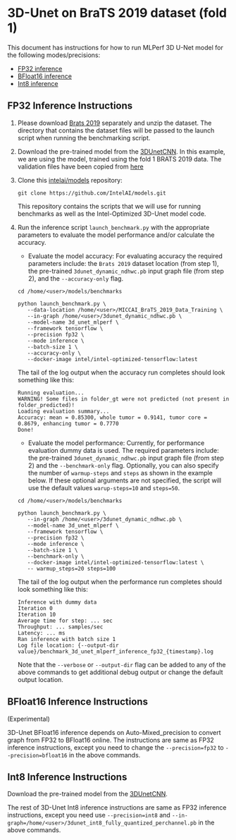 # 3D-Unet on BraTS 2019 dataset (fold 1)

This document has instructions for how to run MLPerf 3D U-Net model for the following
modes/precisions:
* [FP32 inference](#fp32-inference-instructions)
* [BFloat16 inference](#bfloat16-inference-instructions)
* [Int8 inference](#int8-inference-instructions)

## FP32 Inference Instructions

1. Please download [Brats 2019](https://www.med.upenn.edu/cbica/brats2019/data.html) 
   separately and unzip the dataset. The directory that contains the dataset files will be
   passed to the launch script when running the benchmarking script.

2. Download the pre-trained model from the
   [3DUnetCNN](https://storage.googleapis.com/intel-optimized-tensorflow/models/v2_5_0/3dunet_dynamic_ndhwc.pb).
   In this example, we are using the model,
   trained using the fold 1 BRATS 2019 data.
   The validation files have been copied from [here](https://github.com/mlcommons/inference/tree/r0.7/vision/medical_imaging/3d-unet/folds)

3. Clone this [intelai/models](https://github.com/IntelAI/models)
   repository:
   ```
   git clone https://github.com/IntelAI/models.git
   ```
   This repository contains the scripts that we will use for running
   benchmarks as well as the Intel-Optimized 3D-Unet model code.

4. Run the inference script `launch_benchmark.py` with the appropriate parameters to evaluate the model performance and/or calculate the accuracy. 

   * Evaluate the model accuracy: For evaluating accuracy the required parameters include: the `Brats 2019` dataset location (from step 1), the pre-trained `3dunet_dynamic_ndhwc.pb` input graph file (from step 2), and the `--accuracy-only` flag.

   ```
   cd /home/<user>/models/benchmarks

   python launch_benchmark.py \
      --data-location /home/<user>/MICCAI_BraTS_2019_Data_Training \
      --in-graph /home/<user>/3dunet_dynamic_ndhwc.pb \
      --model-name 3d_unet_mlperf \
      --framework tensorflow \
      --precision fp32 \
      --mode inference \
      --batch-size 1 \
      --accuracy-only \
      --docker-image intel/intel-optimized-tensorflow:latest
   ```

   The tail of the log output when the accuracy run completes should look
   something like this:
   ```
   Running evaluation...
   WARNING! Some files in folder_gt were not predicted (not present in folder_predicted)!
   Loading evaluation summary...
   Accuracy: mean = 0.85300, whole tumor = 0.9141, tumor core = 0.8679, enhancing tumor = 0.7770
   Done!
   ```
   * Evaluate the model performance: Currently, for performance evaluation dummy data is used. The required parameters include: the pre-trained `3dunet_dynamic_ndhwc.pb` input graph file (from step 2) and the `--benchmark-only` flag. Optionally, you can also specify the number of `warmup-steps` and `steps` as shown in the example below. If these optional arguments are not specified, the script will use the default values `warup-steps=10` and `steps=50`.
   ```
   cd /home/<user>/models/benchmarks

   python launch_benchmark.py \
      --in-graph /home/<user>/3dunet_dynamic_ndhwc.pb \
      --model-name 3d_unet_mlperf \
      --framework tensorflow \
      --precision fp32 \
      --mode inference \
      --batch-size 1 \
      --benchmark-only \
      --docker-image intel/intel-optimized-tensorflow:latest \
      -- warmup_steps=20 steps=100
   ```

   The tail of the log output when the performance run completes should look
   something like this:
   ```
   Inference with dummy data
   Iteration 0
   Iteration 10
   Average time for step: ... sec
   Throughput: ... samples/sec
   Latency: ... ms
   Ran inference with batch size 1
   Log file location: {--output-dir value}/benchmark_3d_unet_mlperf_inference_fp32_{timestamp}.log
   ```

   Note that the `--verbose` or `--output-dir` flag can be added to any of the above commands
   to get additional debug output or change the default output location.

## BFloat16 Inference Instructions
(Experimental)

3D-Unet BFloat16 inference depends on Auto-Mixed_precision to convert graph from FP32 to BFloat16 online.
The instructions are same as FP32 inference instructions, except you need to change the `--precision=fp32` to `--precision=bfloat16` in the above commands.

## Int8 Inference Instructions
Download the pre-trained model from the [3DUnetCNN](https://storage.googleapis.com/intel-optimized-tensorflow/models/v2_5_0/3dunet_int8_fully_quantized_perchannel.pb).

The rest of 3D-Unet Int8 inference instructions are same as FP32 inference instructions, except you need use `--precision=int8` and  `--in-graph=/home/<user>/3dunet_int8_fully_quantized_perchannel.pb` in the above commands.
